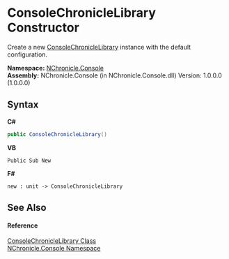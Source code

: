 # ConsoleChronicleLibrary Constructor 
 

Create a new <a href="T_NChronicle_Console_ConsoleChronicleLibrary.md">ConsoleChronicleLibrary</a> instance with the default configuration.

**Namespace:**&nbsp;<a href="N_NChronicle_Console.md">NChronicle.Console</a><br />**Assembly:**&nbsp;NChronicle.Console (in NChronicle.Console.dll) Version: 1.0.0.0 (1.0.0.0)

## Syntax

**C#**<br />
``` C#
public ConsoleChronicleLibrary()
```

**VB**<br />
``` VB
Public Sub New
```

**F#**<br />
``` F#
new : unit -> ConsoleChronicleLibrary
```


## See Also


#### Reference
<a href="T_NChronicle_Console_ConsoleChronicleLibrary.md">ConsoleChronicleLibrary Class</a><br /><a href="N_NChronicle_Console.md">NChronicle.Console Namespace</a><br />
